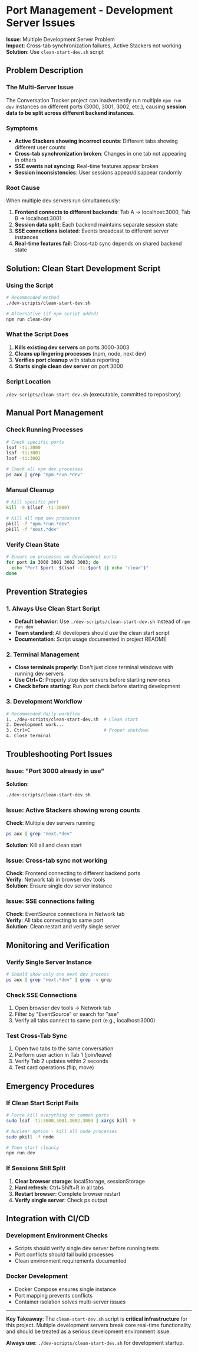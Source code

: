 # Port Management - Development Server Issues

**Issue**: Multiple Development Server Problem  
**Impact**: Cross-tab synchronization failures, Active Stackers not working  
**Solution**: Use `clean-start-dev.sh` script

## Problem Description

### The Multi-Server Issue
The Conversation Tracker project can inadvertently run multiple `npm run dev` instances on different ports (3000, 3001, 3002, etc.), causing **session data to be split across different backend instances**.

### Symptoms
- **Active Stackers showing incorrect counts**: Different tabs showing different user counts
- **Cross-tab synchronization broken**: Changes in one tab not appearing in others
- **SSE events not syncing**: Real-time features appear broken
- **Session inconsistencies**: User sessions appear/disappear randomly

### Root Cause
When multiple dev servers run simultaneously:
1. **Frontend connects to different backends**: Tab A → localhost:3000, Tab B → localhost:3001  
2. **Session data split**: Each backend maintains separate session state
3. **SSE connections isolated**: Events broadcast to different server instances
4. **Real-time features fail**: Cross-tab sync depends on shared backend state

## Solution: Clean Start Development Script

### Using the Script
```bash
# Recommended method
./dev-scripts/clean-start-dev.sh

# Alternative (if npm script added)
npm run clean-dev
```

### What the Script Does
1. **Kills existing dev servers** on ports 3000-3003
2. **Cleans up lingering processes** (npm, node, next dev)
3. **Verifies port cleanup** with status reporting
4. **Starts single clean dev server** on port 3000

### Script Location
`/dev-scripts/clean-start-dev.sh` (executable, committed to repository)

## Manual Port Management

### Check Running Processes
```bash
# Check specific ports
lsof -ti:3000
lsof -ti:3001
lsof -ti:3002

# Check all npm dev processes
ps aux | grep "npm.*run.*dev"
```

### Manual Cleanup
```bash
# Kill specific port
kill -9 $(lsof -ti:3000)

# Kill all npm dev processes
pkill -f "npm.*run.*dev"
pkill -f "next.*dev"
```

### Verify Clean State
```bash
# Ensure no processes on development ports
for port in 3000 3001 3002 3003; do
  echo "Port $port: $(lsof -ti:$port || echo 'clear')"
done
```

## Prevention Strategies

### 1. Always Use Clean Start Script
- **Default behavior**: Use `./dev-scripts/clean-start-dev.sh` instead of `npm run dev`
- **Team standard**: All developers should use the clean start script
- **Documentation**: Script usage documented in project README

### 2. Terminal Management
- **Close terminals properly**: Don't just close terminal windows with running dev servers
- **Use Ctrl+C**: Properly stop dev servers before starting new ones
- **Check before starting**: Run port check before starting development

### 3. Development Workflow
```bash
# Recommended daily workflow
1. ./dev-scripts/clean-start-dev.sh  # Clean start
2. Development work...
3. Ctrl+C                            # Proper shutdown
4. Close terminal
```

## Troubleshooting Port Issues

### Issue: "Port 3000 already in use"
**Solution**: 
```bash
./dev-scripts/clean-start-dev.sh
```

### Issue: Active Stackers showing wrong counts
**Check**: Multiple dev servers running
```bash
ps aux | grep "next.*dev"
```
**Solution**: Kill all and clean start

### Issue: Cross-tab sync not working
**Check**: Frontend connecting to different backend ports  
**Verify**: Network tab in browser dev tools  
**Solution**: Ensure single dev server instance

### Issue: SSE connections failing
**Check**: EventSource connections in Network tab  
**Verify**: All tabs connecting to same port  
**Solution**: Clean restart and verify single server

## Monitoring and Verification

### Verify Single Server Instance
```bash
# Should show only one next dev process
ps aux | grep "next.*dev" | grep -v grep
```

### Check SSE Connections
1. Open browser dev tools → Network tab
2. Filter by "EventSource" or search for "sse"
3. Verify all tabs connect to same port (e.g., localhost:3000)

### Test Cross-Tab Sync
1. Open two tabs to the same conversation
2. Perform user action in Tab 1 (join/leave)
3. Verify Tab 2 updates within 2 seconds
4. Test card operations (flip, move)

## Emergency Procedures

### If Clean Start Script Fails
```bash
# Force kill everything on common ports
sudo lsof -ti:3000,3001,3002,3003 | xargs kill -9

# Nuclear option - kill all node processes
sudo pkill -f node

# Then start cleanly
npm run dev
```

### If Sessions Still Split
1. **Clear browser storage**: localStorage, sessionStorage
2. **Hard refresh**: Ctrl+Shift+R in all tabs  
3. **Restart browser**: Complete browser restart
4. **Verify single server**: Check ps output

## Integration with CI/CD

### Development Environment Checks
- Scripts should verify single dev server before running tests
- Port conflicts should fail build processes
- Clean environment requirements documented

### Docker Development
- Docker Compose ensures single instance
- Port mapping prevents conflicts
- Container isolation solves multi-server issues

---

**Key Takeaway**: The `clean-start-dev.sh` script is **critical infrastructure** for this project. Multiple development servers break core real-time functionality and should be treated as a serious development environment issue.

**Always use**: `./dev-scripts/clean-start-dev.sh` for development startup.